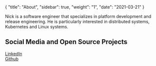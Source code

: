 {
    "title": "About",
    "sidebar": true,
    "weight": "1",
	"date": "2021-03-21"
}

Nick is a software engineer that specializes in platform development and release engineering. He is particularly interested in distributed systems, Kubernetes and Linux systems.

## Social Media and Open Source Projects

[LinkedIn](https://linkedin.com/in/ncferguson)  
[Github](https://github.com/NickCrew)

